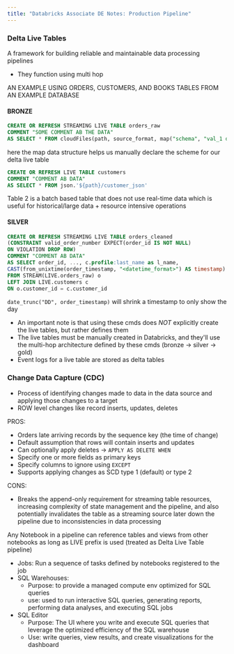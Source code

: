 ```yaml
---
title: "Databricks Associate DE Notes: Production Pipeline"
---
```


### Delta Live Tables
A framework for building reliable and maintainable data processing pipelines
- They function using multi hop

AN EXAMPLE USING ORDERS, CUSTOMERS, AND BOOKS TABLES FROM AN EXAMPLE DATABASE

#### BRONZE

```SQL
CREATE OR REFRESH STREAMING LIVE TABLE orders_raw
COMMENT "SOME COMMENT AB THE DATA"
AS SELECT * FROM cloudFiles(path, source_format, map("schema", "val_1 data_type, val_2 data_type,..."))
```

here the map data structure helps us manually declare the scheme for our delta live table

```SQL
CREATE OR REFRESH LIVE TABLE customers
COMMENT "COMMENT AB DATA"
AS SELECT * FROM json.'${path}/customer_json'
```

Table 2 is a batch based table that does not use real-time data which is useful for historical/large data + resource intensive operations

#### SILVER

```SQL
CREATE OR REFRESH STREAMING LIVE TABLE orders_cleaned
(CONSTRAINT valid_order_number EXPECT(order_id IS NOT NULL)
ON VIOLATION DROP ROW)
COMMENT "COMMENT AB DATA"
AS SELECT order_id, ..., c.profile:last_name as l_name,
CAST(from_unixtime(order_timestamp, "<datetime_format>") AS timestamp) order_timestamp,...
FROM STREAM(LIVE.orders_raw) o
LEFT JOIN LIVE.customers c
ON o.customer_id = c.customer_id
```

`date_trunc("DD", order_timestamp)` will shrink a timestamp to only show the day

* An important note is that using these cmds does *NOT* explicitly create the live tables, but rather defines them 
* The live tables must be manually created in Databricks, and they'll use the multi-hop architecture defined by these cmds (bronze -> silver -> gold)
* Event logs for a live table are stored as delta tables

### Change Data Capture (CDC)
- Process of identifying changes made to data in the data source and applying those changes to a target 
- ROW level changes like record inserts, updates, deletes 

PROS:
- Orders late arriving records by the sequence key (the time of change)
- Default assumption that rows will contain inserts and updates
- Can optionally apply deletes -> `APPLY AS DELETE WHEN`
- Specify one or more fields as primary keys
- Specify columns to ignore using `EXCEPT`
- Supports applying changes as SCD type 1 (default) or type 2

CONS:
- Breaks the append-only requirement for streaming table resources, increasing complexity of state management and the pipeline, and also potentially invalidates the table as a streaming source later down the pipeline due to inconsistencies in data processing

Any Notebook in a pipeline can reference tables and views from other notebooks as long as LIVE prefix is used (treated as Delta Live Table pipeline)
- Jobs: Run a sequence of tasks defined by notebooks registered to the job
- SQL Warehouses: 
	- Purpose: to provide a managed compute env optimized for SQL queries
	- use: used to run interactive SQL queries, generating reports, performing data analyses, and executing SQL jobs
- SQL Editor
	- Purpose: The UI where you write and execute SQL queries that leverage the optimized efficiency of the SQL warehouse
	- Use: write queries, view results, and create visualizations for the dashboard
